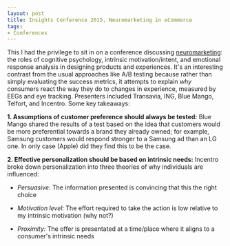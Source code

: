 ```yaml
---
layout: post
title: Insights Conference 2015, Neuromarketing in eCommerce
tags:
- Conferences
---
```


This I had the privilege to sit in on a conference discussing [neuromarketing](https://en.wikipedia.org/wiki/Neuromarketing): the roles of cognitive psychology, intrinsic motivation/intent, and emotional response analysis in designing products and experiences.
It's an interesting contrast from the usual approaches like A/B testing because rather than simply evaluating the success metrics, it attempts to explain _why_ consumers react the way they do to changes in experience, measured by EEGs and eye tracking. Presenters included Transavia, ING, Blue Mango, Telfort, and Incentro. Some key takeaways:

**1. Assumptions of customer preference should always be tested:** Blue Mango shared the results of a test based on the idea that customers would be more preferential towards a brand they already owned; for example, Samsung customers would respond stronger to a Samsung ad than an LG one. In only case (Apple) did they find this to be the case.

**2. Effective personalization should be based on intrinsic needs:** Incentro broke down personalization into three theories of why individuals are influenced:

- _Persuasive:_ The information presented is convincing that this the right choice

- _Motivation level:_ The effort required to take the action is low relative to my intrinsic motivation (why not?)

- _Proximity:_ The offer is presentated at a time/place where it aligns to a consumer's intrinsic needs
